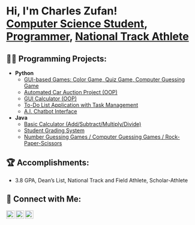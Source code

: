 <h1>Hi, I'm Charles Zufan! <br/>
  <a href="https://www.linkedin.com/in/charles-zufan-2b39b0293/">Computer Science Student</a>, 
  <a href="https://github.com/yourgithub">Programmer</a>, 
  <a href="https://www.sxu.edu">National Track Athlete</a>
</h1>

<h2>👨‍💻 Programming Projects:</h2>
<ul>
  <li><b>Python</b>
    <ul>
      <li><a href="#">GUI-based Games: Color Game, Quiz Game, Computer Guessing Game</a></li>
      <li><a href="#">Automated Car Auction Project (OOP)</a></li>
      <li><a href="#">GUI Calculator (OOP)</a></li>
      <li><a href="#">To-Do List Application with Task Management</a></li>
      <li><a href="#">A.I. Chatbot Interface</a></li>
    </ul>
  </li>
  <li><b>Java</b>
    <ul>
      <li><a href="#">Basic Calculator (Add/Subtract/Multiply/Divide)</a></li>
      <li><a href="#">Student Grading System</a></li>
      <li><a href="#">Number Guessing Games / Computer Guessing Games / Rock-Paper-Scissors</a></li>
    </ul>
  </li>
</ul>

<h2>🏆 Accomplishments:</h2>
<ul>
  <li>3.8 GPA, Dean’s List, National Track and Field Athlete, Scholar-Athlete</li>
</ul>

<h2>🤝 Connect with Me:</h2>
<a href="https://www.linkedin.com/in/charles-zufan-2b39b0293/">
  <img align="left" alt="Charles Zufan | LinkedIn" width="22px" src="https://cdn.jsdelivr.net/npm/simple-icons@v3/icons/linkedin.svg" />
</a>
<a href="https://github.com/yourgithub">
  <img align="left" alt="Charles Zufan | GitHub" width="22px" src="https://cdn.jsdelivr.net/npm/simple-icons@v3/icons/github.svg" />
</a>
<a href="https://www.instagram.com/charles.zufan/">
  <img align="left" alt="Charles Zufan | Instagram" width="22px" src="https://cdn.jsdelivr.net/npm/simple-icons@v3/icons/instagram.svg" />
</a>
<br clear="left"/>
